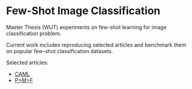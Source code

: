 # Few-Shot Image Classification
Master Thesis (WUT) experiments on few-shot learning for image classification problem.


Current work includes reproducing selected articles and benchmark them on popular few-shot classification datasets.


Selected articles:
- [CAML](https://arxiv.org/abs/2310.10971)
- [P>M>F](https://arxiv.org/abs/2204.07305)
